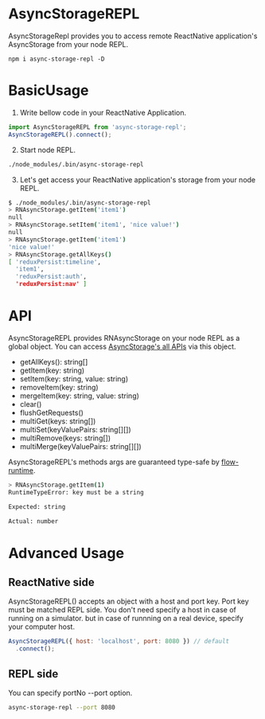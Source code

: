 # AsyncStorageREPL

AsyncStorageRepl provides you to access remote ReactNative application's AsyncStorage from your node REPL.

```
npm i async-storage-repl -D
```

# BasicUsage

1. Write bellow code in your ReactNative Application.

```js
import AsyncStorageREPL from 'async-storage-repl';
AsyncStorageREPL().connect();
```

2. Start node REPL.

```sh
./node_modules/.bin/async-storage-repl
```

3. Let's get access your ReactNative application's storage from your node REPL.

```sh
$ ./node_modules/.bin/async-storage-repl
> RNAsyncStorage.getItem('item1')
null
> RNAsyncStorage.setItem('item1', 'nice value!')
null
> RNAsyncStorage.getItem('item1')
'nice value!'
> RNAsyncStorage.getAllKeys()
[ 'reduxPersist:timeline',
  'item1',
  'reduxPersist:auth',
  'reduxPersist:nav' ]
```

# API

AsyncStorageREPL provides RNAsyncStorage on your node REPL as a global object.
You can access [AsyncStorage's all APIs](https://facebook.github.io/react-native/docs/asyncstorage.html) via this object.

- getAllKeys(): string[]
- getItem(key: string)
- setItem(key: string, value: string)
- removeItem(key: string)
- mergeItem(key: string, value: string)
- clear()
- flushGetRequests()
- multiGet(keys: string[])
- multiSet(keyValuePairs: string[][])
- multiRemove(keys: string[])
- multiMerge(keyValuePairs: string[][])

AsyncStorageREPL's methods args are guaranteed type-safe by [flow-runtime](https://codemix.github.io/flow-runtime/).

```sh
> RNAsyncStorage.getItem(1)
RuntimeTypeError: key must be a string

Expected: string

Actual: number

```

# Advanced Usage

## ReactNative side

AsyncStorageREPL() accepts an object with a host and port key.
Port key must be matched REPL side.
You don't need specify a host in case of running on a simulator.
but in case of runnning on a real device, specify your computer host.

```js
AsyncStorageREPL({ host: 'localhost', port: 8080 }) // default
  .connect();
```

## REPL side

You can specify portNo --port option.

```sh
async-storage-repl --port 8080
```
